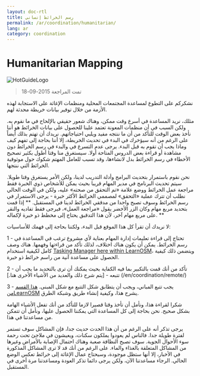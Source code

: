 ```yaml
---
layout: doc-rtl
title: رسم الخرائط إنساني
permalink: /ar/coordination/humanitarian/
lang: ar
category: coordination
---
```


# Humanitarian Mapping

![HotGuideLogo](/images/hot-logo.png)

> تمت المراجعة 2015-09-18

نشكركم على التطوع لمساعدة المجتمعات المحلية ومنظمات الإغاثة على الاستجابة لهذه الأزمة من خلال توفير بيانات خريطة محدثة لهم.  

مثلك، نريد المساعدة في أسرع وقت ممكن، وهناك شعور حقيقي بالإلحاح في ما نقوم به. ولكن السبب في أن منظمات المعونة تعتمد علينا للحصول على بيانات الخرائط هو أننا نأخذ بعض الوقت للتأكد من أن ما ننتجه مفيد ويلبي احتياجاتهم. نريدك أن تهتم بذلك أيضاً على الرغم من أنه سيؤخرك في البدء في تحديث الخريطة، إلا أننا بحاجة إلى تفهم كيف وماذا يجب أن تقوم به قبل البدء. يرجى عدم التسرع في والبدء في رسم الخرائط دون مشاهدة أو قراءة بعض الدروس المتاحة أولا. سيستغرق منا وقتا أطول بكثير تصحيح الأخطاء في رسم الخرائط بدل لانشاءها، وقد تسبب للعامل المهتم شكوك حول موثوقية الخرائط التي ننتجها.  

نحن نقوم باستمرار بتحديث البرامج وأدلة التدريب لدينا، ولكن الأمر يستغرق وقتا طويلا. سيتم تحديث البرنامج في مدير المهام قريبا بحيث يمكن للأشخاص ذوي الخبرة فقط مراجعة عمل الخرائط ووضع علامة «تم التحقق من صحته» عليه، ولكن في الوقت الحالي نطلب أن تترك عملية «التحقق» لمصممي الخرائط الأكثر خبرة - يرجى الاستمرار في رسم الخرائط وسوف تصبح واحدا من مدققي الخرائط لدينا في المستقبل. ** إذا قمت بتحديد مربع مهام وكان الزر الأخضر يقول «مراجعة العمل»، فيرجى فقط تفاديه والنقر على مربع مهام آخر، لأن هذا التدقبق يحتاج إلى مخطط ذو خبرة لإكماله. **  

لا نريدك أن تقرأ كل هذا الموقع قبل البدء، ولكننا بحاجة إلى فهمك للأساسيات:  

1 - تحتاج إلى قراءة تعليمات إدارة المهام بعناية لأي مشروع ترغب في المساعدة في رسم الخرائط. يمكن أن يكون هناك اختلاف، لذلك تأكد من قراءتها وفهمها. هناك وصف كامل لكيفية استخدام [Tasking Manager here within LearnOSM](/en/coordination/tasking-manager/)، ويتضمن ذلك كيفية الحصول على مساعدة آنية من راسم خرائط ذو خبرة.  

2 - تأكد من أنك قمت بالتكبير بما فيه الكفاية بحيث يمكنك أن ترى بالتحديد ما يجب أن تتبعه - [يتم شرح ذلك والعديد من الأشياء الأخرى هنا.] (/en/coordination/remote/)  

3 - يجب تتبع المباني، ويجب أن يتطابق شكل التتبع مع شكل المبنى.  [هذا القسم منLearnOSM](/en/coordination/remote-tracing/)  يشرح هذا، وكيفية إنشاء طريق وشبكة الطرق.  

شكرا لقراءة هذا، ونأمل أن تأخذ وقتا قصيرا لازما للتأكد من أنك تفعل الأشياء الهامة بشكل صحيح. نحن بحاجة إلى كل المساعدة التي يمكننا الحصول عليها، ونأمل أن تتمكن من مساعدتنا في هذا.  

يرجى تذكر أنه على الرغم من أن هذا الحدث حديث جدا، فإن المشاكل سوف تستمر لفترة طويلة جدا. فالناس لم يعودوا يملكون سكنات، ويعيشون في ملاجئ تحت رحمة سوء الأحوال الجوية. سوف تصبح النظافة صعبة وهناك احتمال الإصابة بالأمراض وغيرها من المشاكل المتعلقة بالغذاء والماء. على الرغم من أنك قد لا ترى المشاكل المذكورة في الأخبار، إلا أنها ستظل موجودة، وسيحتاج عمال الإغاثة إلى خرائط تعكس الوضع الحالي. الرجاء مساعدتنا الآن، ولكن يرجى دائما تذكر العودة ومساعدتنا مرة أخرى في المستقبل. 